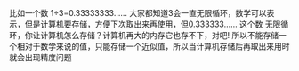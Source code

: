 比如一个数 1÷3=0.33333333...... 大家都知道3会一直无限循环，数学可以表示，但是计算机要存储，方便下次取出来再使用，但0.333333...... 这个数 无限循环，你让计算机怎么存储？计算机再大的内存它也存不下，对吧! 所以不能存储一个相对于数学来说的值，只能存储一个近似值，所以当计算机存储后再取出来用时就会出现精度问题
